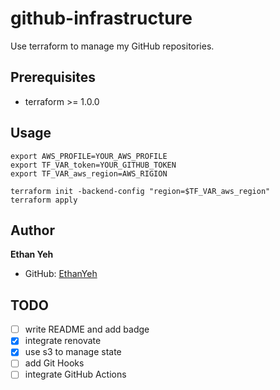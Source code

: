 # github-infrastructure

Use terraform to manage my GitHub repositories.

## Prerequisites

- terraform >= 1.0.0

## Usage
```
export AWS_PROFILE=YOUR_AWS_PROFILE
export TF_VAR_token=YOUR_GITHUB_TOKEN
export TF_VAR_aws_region=AWS_RIGION

terraform init -backend-config "region=$TF_VAR_aws_region"
terraform apply 
```

## Author

**Ethan Yeh**
- GitHub: [EthanYeh](https://github.com/EthanYa)

## TODO
- [ ] write README and add badge
- [x] integrate renovate
- [x] use s3 to manage state
- [ ] add Git Hooks   
- [ ] integrate GitHub Actions
